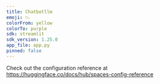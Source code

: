 ```yaml
---
title: Chatbotllm
emoji: 📉
colorFrom: yellow
colorTo: purple
sdk: streamlit
sdk_version: 1.25.0
app_file: app.py
pinned: false
---
```


Check out the configuration reference at https://huggingface.co/docs/hub/spaces-config-reference
